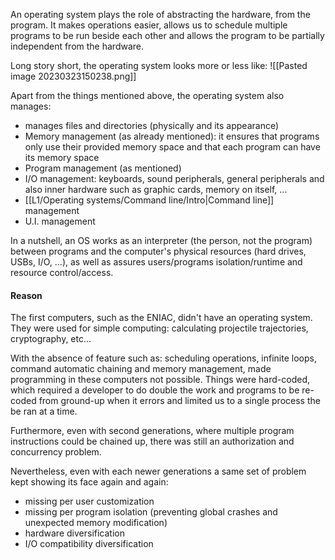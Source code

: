 An operating system plays the role of abstracting the hardware, from the program. It makes operations easier, allows us to schedule multiple programs to be run beside each other and allows the program to be partially independent from the hardware. 

Long story short, the operating system looks more or less like: 
![[Pasted image 20230323150238.png]]

Apart from the things mentioned above, the operating system also manages:
- manages files and directories (physically and its appearance)
- Memory management (as already mentioned): it ensures that programs only use their provided memory space and that each program can have its memory space
- Program management (as mentioned)
- I/O management: keyboards, sound peripherals, general peripherals and also inner hardware such as graphic cards, memory on itself, ...
- [[L1/Operating systems/Command line/Intro|Command line]] management
- U.I. management

In a nutshell, an OS works as an interpreter (the person, not the program) between programs and the computer's physical resources (hard drives, USBs, I/O, ...), as well as assures users/programs isolation/runtime and resource control/access.

#### Reason
The first computers, such as the ENIAC, didn't have an operating system. They were used for simple computing: calculating projectile trajectories, cryptography, etc...

With the absence of feature such as: scheduling operations, infinite loops, command automatic chaining and memory management, made programming in these computers not possible. 
Things were hard-coded, which required a developer to do double the work and programs to be re-coded from ground-up when it errors and limited us to a single process the be ran at a time.

Furthermore, even with second generations, where multiple program instructions could be chained up, there was still an authorization and concurrency problem.

Nevertheless, even with each newer generations a same set of problem kept showing its face again and again:
- missing per user customization
- missing per program isolation (preventing global crashes and unexpected memory modification)
- hardware diversification
- I/O compatibility diversification





